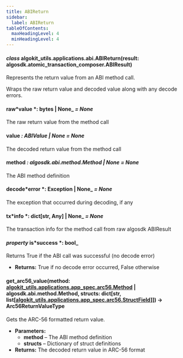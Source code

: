 ```yaml
---
title: ABIReturn
sidebar:
  label: ABIReturn
tableOfContents:
  maxHeadingLevel: 4
  minHeadingLevel: 4
---
```


#### _class_ algokit_utils.applications.abi.ABIReturn(result: algosdk.atomic_transaction_composer.ABIResult)

Represents the return value from an ABI method call.

Wraps the raw return value and decoded value along with any decode errors.

#### raw*value *: bytes | None\_ _= None_

The raw return value from the method call

#### value _: ABIValue | None_ _= None_

The decoded return value from the method call

#### method _: algosdk.abi.method.Method | None_ _= None_

The ABI method definition

#### decode*error *: Exception | None\_ _= None_

The exception that occurred during decoding, if any

#### tx*info *: dict[str, Any] | None\_ _= None_

The transaction info for the method call from raw algosdk ABIResult

#### _property_ is*success *: bool\_

Returns True if the ABI call was successful (no decode error)

- **Returns:**
  True if no decode error occurred, False otherwise

#### get_arc56_value(method: [algokit_utils.applications.app_spec.arc56.Method](/reference/algokit-utils-py/api/applications/app_spec/arc56/method/#algokit_utils.applications.app_spec.arc56.Method) | algosdk.abi.method.Method, structs: dict[str, list[[algokit_utils.applications.app_spec.arc56.StructField](/reference/algokit-utils-py/api/applications/app_spec/arc56/structfield/#algokit_utils.applications.app_spec.arc56.StructField)]]) → Arc56ReturnValueType

Gets the ARC-56 formatted return value.

- **Parameters:**
  - **method** – The ABI method definition
  - **structs** – Dictionary of struct definitions
- **Returns:**
  The decoded return value in ARC-56 format
